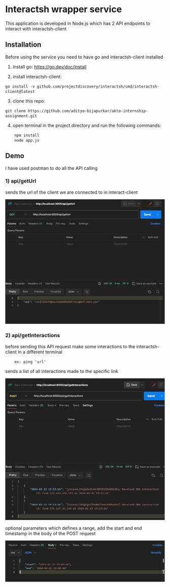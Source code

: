 # Interactsh wrapper service

This application is developed in Node.js which has 2 API endpoints to interact with interactsh-client


## Installation

Before using the service you need to have go and interactsh-client installed

1) install go:  https://go.dev/doc/install

2) install interactsh-client: 
```
go install -v github.com/projectdiscovery/interactsh/cmd/interactsh-client@latest
```
3) clone this repo: 
```
git clone https://github.com/aditya-bijapurkar/akto-internship-assignment.git
```
4) open terminal in the project directory and run the following commands:
```
    npm install
    node app.js
```

## Demo

I have used postman to do all the API calling

### 1) api/getUrl
sends the url of the client we are connected to in interact-client

![getUrl](images/get.png)


### 2) api/getInteractions

before sending this API request make some interactions to the interactsh-client in a different terminal

``` 
    ex: ping 'url'
```

sends a list of all interactions made to the specific link

![getInteractions](images/post.png)

optional parameters which defines a range, 
add the start and end timestamp in the body of the POST request

![body](images/body.png)
